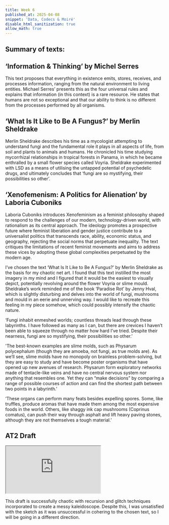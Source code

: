 ```yaml
---
title: Week 6
published_at: 2025-04-08
snippet: 'Data, Codecs & Moiré'
disable_html_sanitization: true
allow_math: true
---
```

## Summary of texts:

## ‘Information & Thinking’ by Michel Serres
This text proposes that everything in existence emits, stores, receives, and processes information, ranging from the natural environment to living entities. Michael Serres’ presents this as the four universal rules and explains that information (in this context) is a rare resource. He states that humans are not so exceptional and that our ability to think is no different from the processes performed by all organisms. 

## ‘What Is It Like to Be A Fungus?’ by Merlin Sheldrake
Merlin Sheldrake describes his time as a mycologist attempting to understand fungi and the fundamental role it plays in all aspects of life, from soil and plants to animals and humans. He chronicled his time studying mycorrhizal relationships in tropical forests in Panama, in which he became enthralled by a small flower species called Voyria. Sheldrake experimented with LSD as a means of utilising the untapped potential of psychedelic drugs, and ultimately concludes that ‘fungi are so mystifying, their possibilities so other’.

## ‘Xenofemenism: A Politics for Alienation’ by Laboria Cuboniks
Laboria Cuboniks introduces Xenofeminism as a feminist philosophy shaped to respond to the challenges of our modern, technology-driven world, with rationalism as its central approach. The ideology promotes a prospective future where feminist liberation and gender justice contribute to a universalist politics that transcends race, ability, economic status, and geography, rejecting the social norms that perpetuate inequality. The text critiques the limitations of recent feminist movements and aims to address these vices by adopting these global complexities perpetuated by the modern age. 



I’ve chosen the text ‘What Is It Like to Be A Fungus?’ by Merlin Sheldrake as the basis for my chaotic net art. I found that this text instilled the most imagery in my mind and I figured that it would be the easiest to visually depict, potentially revolving around the flower Voyria or slime mould. Sheldrake’s work reminded me of the book ‘Paradise Rot’ by Jenny Hval, which is slightly disturbing and delves into the world of fungi, mushrooms and mould in an eerie and unnerving way. I would like to recreate this feeling in my piece somehow, which could possibly intensify the chaotic nature.


‘Fungi inhabit enmeshed worlds; countless threads lead through these labyrinths. I have followed as many as I can, but there are crevices I haven’t been able to squeeze through no matter how hard I’ve tried. Despite their nearness, fungi are so mystifying, their possibilities so other.’

'The best-known examples are slime molds, such as Physarum polycephalum (though they are amoeba, not fungi, as true molds are). As we’ll see, slime molds have no monopoly on brainless problem-solving, but they are easy to study and have become poster organisms that have opened up new avenues of research. Physarum form exploratory networks made of tentacle-like veins and have no central nervous system nor anything that resembles one. Yet they can “make decisions” by comparing a range of possible courses of action and can find the shortest path between two points in a labyrinth.’

‘These organs can perform many feats besides expelling spores. Some, like truffles, produce aromas that have made them among the most expensive foods in the world. Others, like shaggy ink cap mushrooms (Coprinus comatus), can push their way through asphalt and lift heavy paving stones, although they are not themselves a tough material.’

## AT2 Draft

<iframe src="https://editor.p5js.org/abbeyphillips/full/5amldOzEj" id="W6I01"></iframe>

<script type="module">
    const iframe = document.getElementById (`W6I01`)
    iframe.width = iframe.parentNode.scrollWidth
    iframe.height = iframe.width * 9 / 16
</script>


This draft is successfully chaotic with recursion and glitch techniques incorporated to create a messy kaleidoscope. Despite this, I was unsatisfied with the sketch as it was unsuccessful in cohering to the chosen text, so I will be going in a different direction. 
